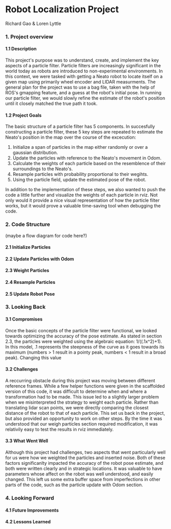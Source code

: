 # Robot Localization Project
Richard Gao & Loren Lyttle

### 1. Project overview
#### 1.1 Description
This project's purpose was to understand, create, and implement the key aspects of a particle filter. Particle filters are increasingly significant in the world today as robots are introduced to non-experimental environments. In this context, we were tasked with getting a Neato robot to locate itself on a given map using primarily wheel encoder and LIDAR measurments. The general plan for the project was to use a bag file, taken with the help of ROS's gmapping feature, and a guess at the robot's initial pose. In running our particle filter, we would slowly refine the estimate of the robot's position until it closely matched the true path it took.
#### 1.2 Project Goals
The basic structure of a particle filter has 5 components. In succesfully constructing a particle filter, these 5 key steps are repeated to estimate the Neato's position in the map over the course of the excecution:

1. Initialize a span of particles in the map either randomly or over a gaussian distribution.
2. Update the particles with reference to the Neato's movement in Odom.
3. Calculate the weights of each particle based on the resemblence of their surroundings to the Neato's.
4. Resample particles with probability proportional to their wegihts.
5. Using the particle field, update the estimated pose of the robot.

In addition to the implementation of these steps, we also wanted to push the code a little further and visualize the weights of each particle in rviz. Not only would it provide a nice visual representation of how the particle filter works, but it would prove a valuable time-saving tool when debugging the code.

### 2. Code Structure
(maybe a flow diagram for code here?)
#### 2.1 Initialize Particles
#### 2.2 Update Particles with Odom
#### 2.3 Weight Particles
#### 2.4 Resample Particles
#### 2.5 Update Robot Pose

### 3. Looking Back
#### 3.1 Compromises
Once the basic concepts of the particle filter were functional, we looked towards optimizing the accuracy of the pose estimate. As stated in section 2.3, the particles were weighted using the algebraic equation: 1/((.1x^2)+1). In this model, .1 represents the steepness of the curve as it goes towards its maximum (numbers > 1 result in a pointy peak, numbers < 1 result in a broad peak). Changing this value 
#### 3.2 Challenges
A reccurring obstacle during this project was moving between different reference frames. While a few helper functions were given in the scaffolded version of this code, it was difficult to determine when and where a transformation had to be made. This issue led to a slightly larger problem when we misinterpreted the strategy to weight each particle. Rather than translating lidar scan points, we were directly comparing the closest distance of the robot to that of each particle. This set us back in the project, but also provided an opportunity to work on other steps. By the time it was understood that our weigh particles section required modification, it was relativily easy to test the results in rviz immediately.
#### 3.3 What Went Well
Although this project had challenges, two aspects that went particularly well for us were how we weighted the particles and inserted noise. Both of these factors significanlty impacted the accuracy of the robot pose estimate, and both were written clearly and in strategic locations. It was valuable to have parameters whose affect on the robot was well understood, and easily changed. This left us some extra buffer space from imperfections in other parts of the code, such as the particle update with Odom section.

### 4. Looking Forward
#### 4.1 Future Improvements
#### 4.2 Lessons Learned
